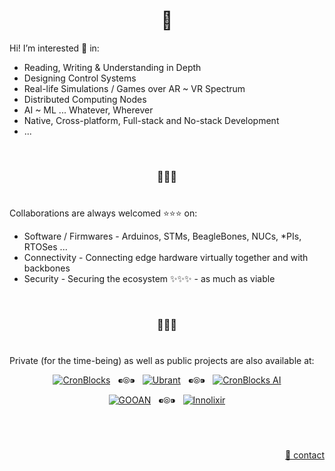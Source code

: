 <h1 align="center">👋</h1>

Hi! I’m interested 👀 in:
  
  - Reading, Writing & Understanding in Depth
  - Designing Control Systems
  - Real-life Simulations / Games over AR ~ VR Spectrum
  - Distributed Computing Nodes
  - AI ~ ML ... Whatever, Wherever
  - Native, Cross-platform, Full-stack and No-stack Development
  - ...


&nbsp;

<h3 align="center">💞️💞️💞️</h3>

# 

Collaborations are always welcomed :star::star::star: on:
  - Software / Firmwares - Arduinos, STMs, BeagleBones, NUCs, \*PIs, RTOSes ...
  - Connectivity - Connecting edge hardware virtually together and with backbones
  - Security - Securing the ecosystem ✨✨✨ - as much as viable


&nbsp;

<h3 align="center">🌱🌱🌱</h3>

# 

Private (for the time-being) as well as public projects are also available at:

<p align="center">
  <a href="https://github.com/cronblocks"><img src="https://avatars.githubusercontent.com/u/86520771?s=28&v=4" alt="CronBlocks" /></a>
  &nbsp;&nbsp;⁌⦾⁍&nbsp;&nbsp;
  <a href="https://github.com/ubrant"><img src="https://avatars.githubusercontent.com/u/87671848?s=28&v=4" alt="Ubrant" /></a>
  &nbsp;&nbsp;⁌⦾⁍&nbsp;&nbsp;
  <a href="https://github.com/cronblocks-ai"><img src="https://avatars.githubusercontent.com/u/103107980?s=28&v=4" alt="CronBlocks AI" /></a>
</p>

<p align="center">
  <a href="https://github.com/gooan"><img src="https://avatars.githubusercontent.com/u/87671960?s=28&v=4" alt="GOOAN" /></a>
  &nbsp;&nbsp;⁌⦾⁍&nbsp;&nbsp;
  <a href="https://github.com/innolixir"><img src="https://avatars.githubusercontent.com/u/85053112?s=28&v=4" alt="Innolixir" /></a>
</p>


&nbsp;

# 
<p align="right"><a href="mailto:anti.qazi@gmail.com">&#128231; contact</a></p>
